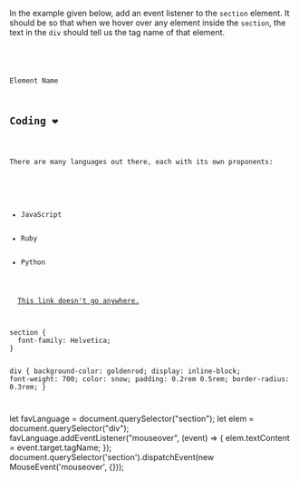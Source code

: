 In the example given below,
add an event listener to the
`section` element. It should be so
that when we hover over any element
inside the `section`, the text in the
`div` should tell us the tag name of
that element.

<Editor lang="javascript" type="exercise">
<code>
<panel lang="html">
<section>
  <div>Element Name</div>
  <h2>Coding <span>❤️</span></h2>
  <p>There are many languages out there, each with its own proponents: </p>
  <ul>
    <li>JavaScript</li>
    <li>Ruby</li>
    <li>Python</li>
  </ul>
  <a href="#">This link doesn't go anywhere.</a>
</section>
</panel>
<panel lang="css">
section {
  font-family: Helvetica;
}

div {
  background-color: goldenrod;
  display: inline-block;
  font-weight: 700;
  color: snow;
  padding: 0.2rem 0.5rem;
  border-radius: 0.3rem;
}
</panel>
<panel lang="javascript">

</panel>
</code>

<solution>
let favLanguage = document.querySelector("section");
let elem = document.querySelector("div");
favLanguage.addEventListener("mouseover", (event) => {
  elem.textContent = event.target.tagName;
});
</solution>

<domtestevents>
<event>
document.querySelector('section').dispatchEvent(new MouseEvent('mouseover', {}));
</event>
</domtestevents>
</Editor>